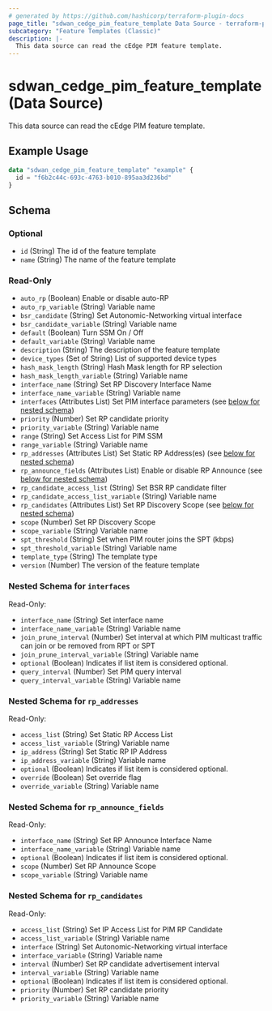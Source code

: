 ```yaml
---
# generated by https://github.com/hashicorp/terraform-plugin-docs
page_title: "sdwan_cedge_pim_feature_template Data Source - terraform-provider-sdwan"
subcategory: "Feature Templates (Classic)"
description: |-
  This data source can read the cEdge PIM feature template.
---
```


# sdwan_cedge_pim_feature_template (Data Source)

This data source can read the cEdge PIM feature template.

## Example Usage

```terraform
data "sdwan_cedge_pim_feature_template" "example" {
  id = "f6b2c44c-693c-4763-b010-895aa3d236bd"
}
```

<!-- schema generated by tfplugindocs -->
## Schema

### Optional

- `id` (String) The id of the feature template
- `name` (String) The name of the feature template

### Read-Only

- `auto_rp` (Boolean) Enable or disable auto-RP
- `auto_rp_variable` (String) Variable name
- `bsr_candidate` (String) Set Autonomic-Networking virtual interface
- `bsr_candidate_variable` (String) Variable name
- `default` (Boolean) Turn SSM On / Off
- `default_variable` (String) Variable name
- `description` (String) The description of the feature template
- `device_types` (Set of String) List of supported device types
- `hash_mask_length` (String) Hash Mask length for RP selection
- `hash_mask_length_variable` (String) Variable name
- `interface_name` (String) Set RP Discovery Interface Name
- `interface_name_variable` (String) Variable name
- `interfaces` (Attributes List) Set PIM interface parameters (see [below for nested schema](#nestedatt--interfaces))
- `priority` (Number) Set RP candidate priority
- `priority_variable` (String) Variable name
- `range` (String) Set Access List for PIM SSM
- `range_variable` (String) Variable name
- `rp_addresses` (Attributes List) Set Static RP Address(es) (see [below for nested schema](#nestedatt--rp_addresses))
- `rp_announce_fields` (Attributes List) Enable or disable RP Announce (see [below for nested schema](#nestedatt--rp_announce_fields))
- `rp_candidate_access_list` (String) Set BSR RP candidate filter
- `rp_candidate_access_list_variable` (String) Variable name
- `rp_candidates` (Attributes List) Set RP Discovery Scope (see [below for nested schema](#nestedatt--rp_candidates))
- `scope` (Number) Set RP Discovery Scope
- `scope_variable` (String) Variable name
- `spt_threshold` (String) Set when PIM router joins the SPT (kbps)
- `spt_threshold_variable` (String) Variable name
- `template_type` (String) The template type
- `version` (Number) The version of the feature template

<a id="nestedatt--interfaces"></a>
### Nested Schema for `interfaces`

Read-Only:

- `interface_name` (String) Set interface name
- `interface_name_variable` (String) Variable name
- `join_prune_interval` (Number) Set interval at which PIM multicast traffic can join or be removed from RPT or SPT
- `join_prune_interval_variable` (String) Variable name
- `optional` (Boolean) Indicates if list item is considered optional.
- `query_interval` (Number) Set PIM query interval
- `query_interval_variable` (String) Variable name


<a id="nestedatt--rp_addresses"></a>
### Nested Schema for `rp_addresses`

Read-Only:

- `access_list` (String) Set Static RP Access List
- `access_list_variable` (String) Variable name
- `ip_address` (String) Set Static RP IP Address
- `ip_address_variable` (String) Variable name
- `optional` (Boolean) Indicates if list item is considered optional.
- `override` (Boolean) Set override flag
- `override_variable` (String) Variable name


<a id="nestedatt--rp_announce_fields"></a>
### Nested Schema for `rp_announce_fields`

Read-Only:

- `interface_name` (String) Set RP Announce Interface Name
- `interface_name_variable` (String) Variable name
- `optional` (Boolean) Indicates if list item is considered optional.
- `scope` (Number) Set RP Announce Scope
- `scope_variable` (String) Variable name


<a id="nestedatt--rp_candidates"></a>
### Nested Schema for `rp_candidates`

Read-Only:

- `access_list` (String) Set IP Access List for PIM RP Candidate
- `access_list_variable` (String) Variable name
- `interface` (String) Set Autonomic-Networking virtual interface
- `interface_variable` (String) Variable name
- `interval` (Number) Set RP candidate advertisement interval
- `interval_variable` (String) Variable name
- `optional` (Boolean) Indicates if list item is considered optional.
- `priority` (Number) Set RP candidate priority
- `priority_variable` (String) Variable name
